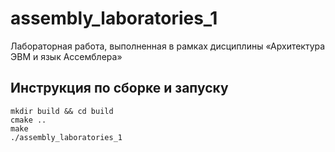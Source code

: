 # assembly_laboratories_1

Лабораторная работа, выполненная в рамках дисциплины «Архитектура ЭВМ и язык Ассемблера» 

## Инструкция по сборке и запуску

```
mkdir build && cd build
cmake ..
make
./assembly_laboratories_1
```
